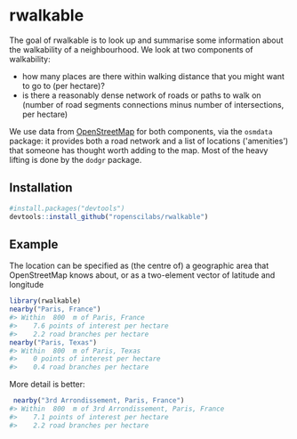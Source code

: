 
<!-- README.md is generated from README.Rmd. Please edit that file -->
rwalkable
=========

The goal of rwalkable is to look up and summarise some information about the walkability of a neighbourhood. We look at two components of walkability:

-   how many places are there within walking distance that you might want to go to (per hectare)?
-   is there a reasonably dense network of roads or paths to walk on (number of road segments connections minus number of intersections, per hectare)

We use data from [OpenStreetMap](https://www.openstreetmap.org/copyright) for both components, via the `osmdata` package: it provides both a road network and a list of locations ('amenities') that someone has thought worth adding to the map. Most of the heavy lifting is done by the `dodgr` package.

Installation
------------

``` r
#install.packages("devtools")
devtools::install_github("ropenscilabs/rwalkable")
```

Example
-------

The location can be specified as (the centre of) a geographic area that OpenStreetMap knows about, or as a two-element vector of latitude and longitude

``` r
library(rwalkable)
nearby("Paris, France")
#> Within  800  m of Paris, France 
#>    7.6 points of interest per hectare
#>    2.2 road branches per hectare
nearby("Paris, Texas")
#> Within  800  m of Paris, Texas 
#>    0 points of interest per hectare
#>    0.4 road branches per hectare
```

More detail is better:

``` r
 nearby("3rd Arrondissement, Paris, France")
#> Within  800  m of 3rd Arrondissement, Paris, France 
#>    7.1 points of interest per hectare
#>    2.2 road branches per hectare
```
